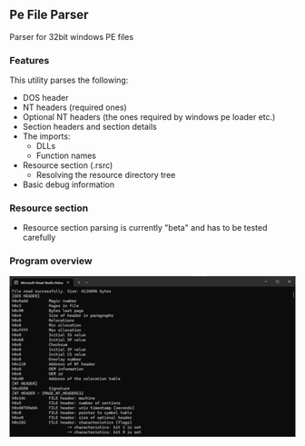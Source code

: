 ## Pe File Parser
Parser for 32bit windows PE files
### Features
This utility parses the following:
- DOS header
- NT headers (required ones)
- Optional NT headers (the ones required by windows pe loader etc.)
- Section headers and section details
- The imports:
    - DLLs
    - Function names
- Resource section (.rsrc)
    - Resolving the resource directory tree
- Basic debug information

### Resource section
- Resource section parsing is currently "beta" and has to be tested carefully

### Program overview
![Program output](image.png)